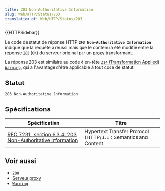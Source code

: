 ```yaml
---
title: 203 Non-Authoritative Information
slug: Web/HTTP/Status/203
translation_of: Web/HTTP/Status/203
---
```

{{HTTPSidebar}}

Le code de statut de réponse HTTP **`203 Non-Authoritative Information`** indique que la requête a réussi mais que le contenu a été modifié entre la réponse [`200`](/fr/docs/Web/HTTP/Status/200) (`OK`) du serveur original par un [proxy](/fr/docs/Glossary/Proxy_server) transformant.

La réponse 203 est similaire au code d'en-tête [`214` (Transformation Applied)](/fr/docs/Web/HTTP/Headers/Warning#Warning_codes) [`Warning`](/fr/docs/Web/HTTP/Headers/Warning), qui a l'avantage d'être applicable à tout code de statut.

## Statut

```
203 Non-Authoritative Information
```

## Spécifications

| Spécification                                                                        | Titre                                                         |
| ------------------------------------------------------------------------------------ | ------------------------------------------------------------- |
| [RFC 7231, section 6.3.4: 203 Non-Authoritative Information](https://datatracker.ietf.org/doc/html/rfc7231#section-6.3.4) | Hypertext Transfer Protocol (HTTP/1.1): Semantics and Content |

## Voir aussi

- [`200`](/fr/docs/Web/HTTP/Status/200)
- [Serveur proxy](/fr/docs/Glossary/Proxy_server)
- [`Warning`](/fr/docs/Web/HTTP/Headers/Warning)
